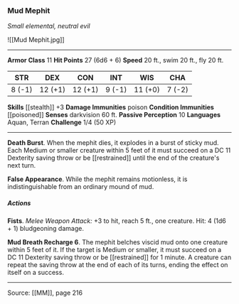 ### Mud Mephit
_Small elemental, neutral evil_

![[Mud Mephit.jpg]]




---

**Armor Class** 11
**Hit Points** 27 (6d6 + 6)
**Speed** 20 ft., swim 20 ft., fly 20 ft.

| STR     | DEX     | CON     | INT     | WIS     | CHA     |
|---------|---------|---------|---------|---------|---------|
| 8 (-1) | 12 (+1) | 12 (+1) | 9 (-1) | 11 (+0) | 7 (-2) |

**Skills** [[stealth]] +3
**Damage Immunities** poison
**Condition Immunities** [[poisoned]]
**Senses** darkvision 60 ft.
**Passive Perception** 10
**Languages** Aquan, Terran
**Challenge** 1/4 (50 XP)

---

**Death Burst**. When the mephit dies, it explodes in a burst of sticky mud. Each Medium or smaller creature within 5 feet of it must succeed on a DC 11 Dexterity saving throw or be [[restrained]] until the end of the creature's next turn.

**False Appearance**. While the mephit remains motionless, it is indistinguishable from an ordinary mound of mud.

##### Actions
**Fists**. _Melee Weapon Attack:_ +3 to hit, reach 5 ft., one creature. Hit: 4 (1d6 + 1) bludgeoning damage.

**Mud Breath Recharge 6**. The mephit belches viscid mud onto one creature within 5 feet of it. If the target is Medium or smaller, it must succeed on a DC 11 Dexterity saving throw or be [[restrained]] for 1 minute. A creature can repeat the saving throw at the end of each of its turns, ending the effect on itself on a success.


---

Source: [[MM]], page 216